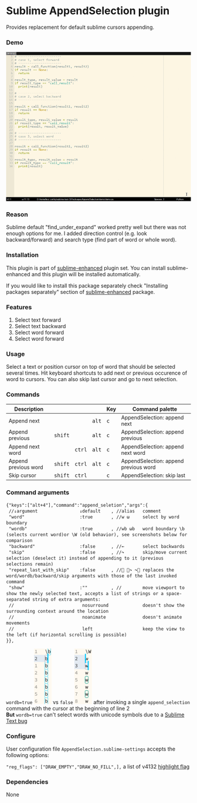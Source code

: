 # Sublime AppendSelection plugin

Provides replacement for default sublime cursors appending.


### Demo

![Demo](https://github.com/shagabutdinov/sublime-enhanced-demos/raw/master/append_selection.gif "Demo")


### Reason

Sublime default "find_under_expand" worked pretty well but there was not enough
options for me. I added direction control (e.g. look backward/forward) and
search type (find part of word or whole word).


### Installation

This plugin is part of [sublime-enhanced](http://github.com/shagabutdinov/sublime-enhanced)
plugin set. You can install sublime-enhanced and this plugin will be installed
automatically.

If you would like to install this package separately check "Installing packages
separately" section of [sublime-enhanced](http://github.com/shagabutdinov/sublime-enhanced)
package.


### Features

1. Select text forward
2. Select text backward
3. Select word forward
4. Select word forward


### Usage

Select a text or position cursor on top of word that should be selected several
times. Hit keyboard shortcuts to add next or previous occurence of word to
cursors. You can also skip last cursor and go to next selection.


### Commands

| Description          	|                	|                	|               	| Key          	| Command palette                       |
|----------------------	|----------------	|----------------	|---------------	|--------------	|---------------------------------------|
| Append next          	|                	|                	| <kbd>alt</kbd>	| <kbd>c</kbd> 	| AppendSelection: append next          |
| Append previous      	|<kbd>shift</kbd>	|                	| <kbd>alt</kbd>	| <kbd>c</kbd> 	| AppendSelection: append previous      |
| Append next word     	|                	|<kbd>ctrl</kbd> 	| <kbd>alt</kbd>	| <kbd>c</kbd> 	| AppendSelection: append next word     |
| Append previous word 	|<kbd>shift</kbd>	|<kbd>ctrl</kbd> 	| <kbd>alt</kbd>	| <kbd>c</kbd> 	| AppendSelection: append previous word |
| Skip cursor          	|<kbd>shift</kbd>	|<kbd>ctrl</kbd> 	|               	| <kbd>c</kbd> 	| AppendSelection: skip last            |

### Command arguments

```json5
{"keys":["alt+4"],"command":"append_seletion","args":{
 //↓argument            	↓default   	, //alias  	comment
 "word"                 	:true      	, //w ω    	select by word boundary
 "wordb"                	:true      	, //wb ωb  	word boundary \b (selects current word)or \W (old behavior), see screenshots below for comparison
 "backward"             	:false     	, //←      	select backwards
 "skip"                 	:false     	, //↷      	skip/move current selection (deselect it) instead of appending to it (previous selections remain)
 "repeat_last_with_skip"	:false     	, //🔁 🔁↷ ↷🔁	replaces the word/wordb/backward/skip arguments with those of the last invoked command
 "show"                 	:""        	, //       	move viewport to show the newly selected text, accepts a list of strings or a space-separated string of extra arguments:
 //                     	 nosurround	           	doesn't show the surrounding context around the location
 //                     	 noanimate 	           	doesn't animate movements
 //                     	 left      	           	keep the view to the left (if horizontal scrolling is possible)
}},
```

`wordb=true` <img src="./demo/append_sel_wordb.png" alt="Word boundary \b" width="48"/> vs `false` <img src="./demo/append_sel_wordW.png" alt="Word boundary \W" width="48"/> after invoking a single `append_selection` command with the cursor at the beginning of line 2<br>
__But__ `wordb=true` can't select words with unicode symbols due to a [Sublime Text bug](https://github.com/sublimehq/sublime_text/issues/1737)

### Configure

User configuration file `AppendSelection.sublime-settings` accepts the following options:

`"reg_flags": ["DRAW_EMPTY","DRAW_NO_FILL",],` a list of v4132 [highlight flag](sublimetext.com/docs/api_reference.html#sublime.RegionFlags)

### Dependencies

None
